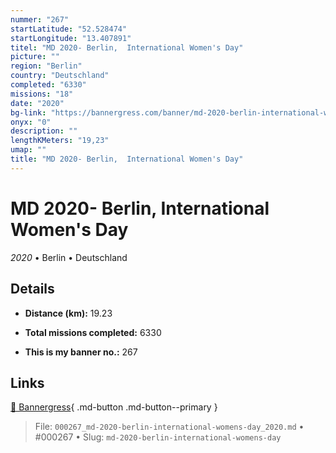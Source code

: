 ```yaml
---
nummer: "267"
startLatitude: "52.528474"
startLongitude: "13.407891"
titel: "MD 2020- Berlin,  International Women's Day"
picture: ""
region: "Berlin"
country: "Deutschland"
completed: "6330"
missions: "18"
date: "2020"
bg-link: "https://bannergress.com/banner/md-2020-berlin-international-women-s-day-643b"
onyx: "0"
description: ""
lengthKMeters: "19,23"
umap: ""
title: "MD 2020- Berlin,  International Women's Day"
---
```

# MD 2020- Berlin,  International Women's Day

*2020* • Berlin • Deutschland



## Details
- **Distance (km):** 19.23

- **Total missions completed:** 6330
- **This is my banner no.:** 267




## Links
[🔗 Bannergress](https://bannergress.com/banner/md-2020-berlin-international-women-s-day-643b){ .md-button .md-button--primary }



> File: `000267_md-2020-berlin-international-womens-day_2020.md` • #000267 • Slug: `md-2020-berlin-international-womens-day`
